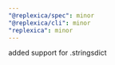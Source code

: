 ```yaml
---
"@replexica/spec": minor
"@replexica/cli": minor
"replexica": minor
---
```


added support for .stringsdict
